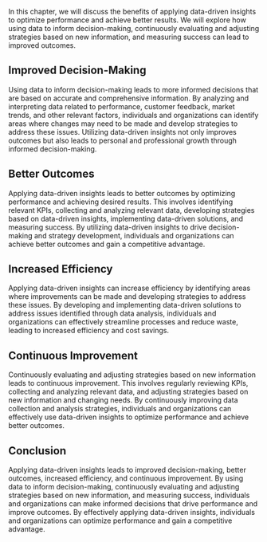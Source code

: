 
In this chapter, we will discuss the benefits of applying data-driven insights to optimize performance and achieve better results. We will explore how using data to inform decision-making, continuously evaluating and adjusting strategies based on new information, and measuring success can lead to improved outcomes.

Improved Decision-Making
------------------------

Using data to inform decision-making leads to more informed decisions that are based on accurate and comprehensive information. By analyzing and interpreting data related to performance, customer feedback, market trends, and other relevant factors, individuals and organizations can identify areas where changes may need to be made and develop strategies to address these issues. Utilizing data-driven insights not only improves outcomes but also leads to personal and professional growth through informed decision-making.

Better Outcomes
---------------

Applying data-driven insights leads to better outcomes by optimizing performance and achieving desired results. This involves identifying relevant KPIs, collecting and analyzing relevant data, developing strategies based on data-driven insights, implementing data-driven solutions, and measuring success. By utilizing data-driven insights to drive decision-making and strategy development, individuals and organizations can achieve better outcomes and gain a competitive advantage.

Increased Efficiency
--------------------

Applying data-driven insights can increase efficiency by identifying areas where improvements can be made and developing strategies to address these issues. By developing and implementing data-driven solutions to address issues identified through data analysis, individuals and organizations can effectively streamline processes and reduce waste, leading to increased efficiency and cost savings.

Continuous Improvement
----------------------

Continuously evaluating and adjusting strategies based on new information leads to continuous improvement. This involves regularly reviewing KPIs, collecting and analyzing relevant data, and adjusting strategies based on new information and changing needs. By continuously improving data collection and analysis strategies, individuals and organizations can effectively use data-driven insights to optimize performance and achieve better outcomes.

Conclusion
----------

Applying data-driven insights leads to improved decision-making, better outcomes, increased efficiency, and continuous improvement. By using data to inform decision-making, continuously evaluating and adjusting strategies based on new information, and measuring success, individuals and organizations can make informed decisions that drive performance and improve outcomes. By effectively applying data-driven insights, individuals and organizations can optimize performance and gain a competitive advantage.

